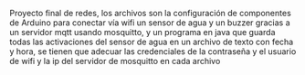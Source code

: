 Proyecto final de redes, los archivos son la configuración de componentes de Arduino para conectar vía wifi un sensor de agua y un buzzer gracias a un servidor mqtt usando mosquitto, y un programa en java que guarda todas las activaciones del sensor de agua en un archivo de texto con fecha y hora, se tienen que adecuar las credenciales de la contraseña y el usuario de wifi y la ip del servidor de mosquitto en cada archivo
